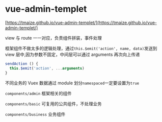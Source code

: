 # vue-admin-templet


[https://tmaize.github.io/vue-admin-templet/](https://tmaize.github.io/vue-admin-templet/)

view 与 route 一一对应，负责组件拼装，事件处理

框架组件不做太多的逻辑处理，通过`this.$emit('action', name, data)`发送到 view 层中,因为参数不固定，中间层可以通过 arguments 再次向上传递

```js
sendAction () {
  this.$emit('action', ...arguments)
}
```

不同业务的 Vuex 数据通过 module 划分`namespaced`一定要设置为`true`

`components/admin` 框架相关的组件

`components/basic` 可复用的公共组件，不处理业务

`components/business` 业务组件
